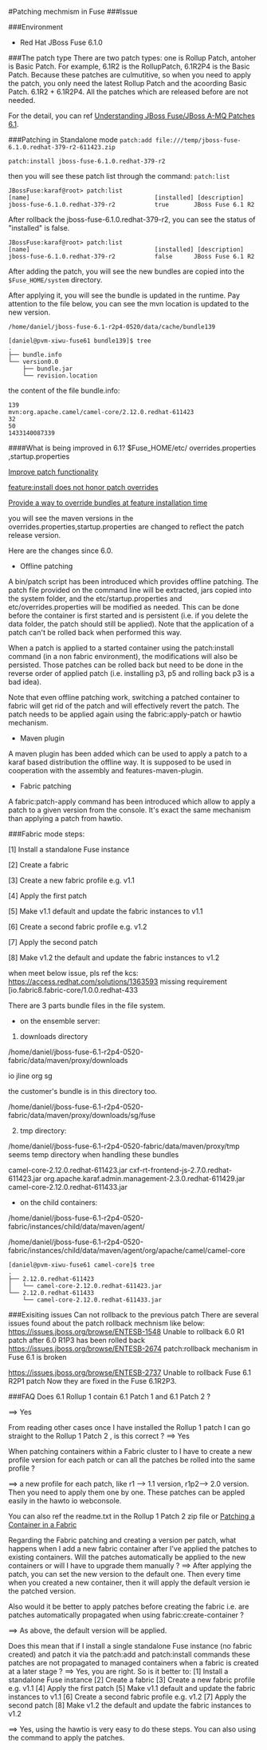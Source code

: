 #Patching mechmism in Fuse
###Issue

###Environment

- Red Hat JBoss Fuse 6.1.0

###The patch type
There are two patch types: one is Rollup Patch, antoher is Basic Patch. For example,
6.1R2 is the RollupPatch, 6.1R2P4 is the Basic Patch. Because these patches are culmutitive, so when you need to apply the patch, you only 
need the latest Rollup Patch and the acoording Basic Patch. 6.1R2 + 6.1R2P4. All the patches which are released before are not needed.

For the detail, you can ref [Understanding JBoss Fuse/JBoss A-MQ Patches 6.1](https://access.redhat.com/solutions/1345973).

###Patching in Standalone mode
`patch:add file:///temp/jboss-fuse-6.1.0.redhat-379-r2-611423.zip`

`patch:install jboss-fuse-6.1.0.redhat-379-r2`

then you will see these patch list through the command:
`patch:list`

```
JBossFuse:karaf@root> patch:list 
[name]                                   [installed] [description]
jboss-fuse-6.1.0.redhat-379-r2           true       JBoss Fuse 6.1 R2
```

After rollback the jboss-fuse-6.1.0.redhat-379-r2, you can see the status of "installed" is false.
```
JBossFuse:karaf@root> patch:list 
[name]                                   [installed] [description]
jboss-fuse-6.1.0.redhat-379-r2           false      JBoss Fuse 6.1 R2
```
After adding the patch, you will see the new bundles are copied into the `$Fuse_HOME/system` directory.

After applying it, you will see the bundle is updated in the runtime. Pay attention to the file below, you can see the mvn location is updated
to the new version.

```
/home/daniel/jboss-fuse-6.1-r2p4-0520/data/cache/bundle139

[daniel@pvm-xiwu-fuse61 bundle139]$ tree
.
├── bundle.info
└── version0.0
    ├── bundle.jar
	└── revision.location
```


the content of the file bundle.info:
```
139
mvn:org.apache.camel/camel-core/2.12.0.redhat-611423
32
50
1433140087339
```
####What is being improved in 6.1?
$Fuse_HOME/etc/
overrides.properties ,startup.properties


[Improve patch functionality](https://issues.jboss.org/browse/ENTESB-1031)

[feature:install does not honor patch overrides](https://issues.jboss.org/browse/ENTESB-1250) 

[Provide a way to override bundles at feature installation time](https://issues.apache.org/jira/browse/KARAF-2752) 


you will see the maven versions in the overrides.properties,startup.properties are changed to reflect the patch release version.

Here are the changes since 6.0.

- Offline patching

A bin/patch script has been introduced which provides offline patching.
The patch file provided on the command line will be extracted, jars copied into the system folder, and the etc/startup.properties and etc/overrides.properties will be modified as needed. This can be done before the container is first started and is persistent (i.e. if you delete the data folder, the patch should still be applied). Note that the application of a patch can't be rolled back when performed this way.

When a patch is applied to a started container using the patch:install command (in a non fabric environment), the modifications will also be persisted. Those patches can be rolled back but need to be done in the reverse order of applied patch (i.e. installing p3, p5 and rolling back p3 is a bad idea).

Note that even offline patching work, switching a patched container to fabric will get rid of the patch and will effectively revert the patch. The patch needs to be applied again using the fabric:apply-patch or hawtio mechanism.

- Maven plugin


A maven plugin has been added which can be used to apply a patch to a karaf based distribution the offline way. It is supposed to be used in cooperation with the assembly and features-maven-plugin.

- Fabric patching


A fabric:patch-apply command has been introduced which allow to apply a patch to a given version from the console. It's exact the same mechanism than applying a patch from hawtio.


###Fabric mode
steps:

[1] Install a standalone Fuse instance

[2] Create a fabric

[3] Create a new fabric profile e.g. v1.1

[4] Apply the first patch

[5] Make v1.1 default and update the fabric instances to v1.1

[6] Create a second fabric profile e.g. v1.2

[7] Apply the second patch

[8] Make v1.2 the default and update the fabric instances to v1.2

when meet below issue, pls ref the kcs:
https://access.redhat.com/solutions/1363593 missing requirement [io.fabric8.fabric-core/1.0.0.redhat-433

There are 3 parts bundle files in the file system.

- on the ensemble server:
1. downloads directory

/home/daniel/jboss-fuse-6.1-r2p4-0520-fabric/data/maven/proxy/downloads

io  jline  org  sg

the customer's bundle is in this directory too.

/home/daniel/jboss-fuse-6.1-r2p4-0520-fabric/data/maven/proxy/downloads/sg/fuse

2. tmp directory:

/home/daniel/jboss-fuse-6.1-r2p4-0520-fabric/data/maven/proxy/tmp
seems temp directory when handling these bundles

camel-core-2.12.0.redhat-611423.jar                   cxf-rt-frontend-js-2.7.0.redhat-611423.jar                    org.apache.karaf.admin.management-2.3.0.redhat-611429.jar
camel-core-2.12.0.redhat-611433.jar   


- on the child containers:

/home/daniel/jboss-fuse-6.1-r2p4-0520-fabric/instances/child/data/maven/agent/

/home/daniel/jboss-fuse-6.1-r2p4-0520-fabric/instances/child/data/maven/agent/org/apache/camel/camel-core
```
[daniel@pvm-xiwu-fuse61 camel-core]$ tree
.
├── 2.12.0.redhat-611423
│   └── camel-core-2.12.0.redhat-611423.jar
└── 2.12.0.redhat-611433
    └── camel-core-2.12.0.redhat-611433.jar
```    





###Exisiting issues
Can not rollback to the previous patch
There are several issues found about the patch rollback mechnism like below:
https://issues.jboss.org/browse/ENTESB-1548 Unable to rollback 6.0 R1 patch after 6.0 R1P3 has been rolled back
https://issues.jboss.org/browse/ENTESB-2674 patch:rollback mechanism in Fuse 6.1 is broken

https://issues.jboss.org/browse/ENTESB-2737 Unable to rollback Fuse 6.1 R2P1 patch
Now they are fixed in the Fuse 6.1R2P3. 

###FAQ
Does 6.1 Rollup 1 contain 6.1 Patch 1 and 6.1 Patch 2 ?

==> Yes

From reading other cases once I have installed the Rollup 1 patch I can go straight to the Rollup 1 Patch 2 , is this correct ?
==> Yes

When patching containers within a Fabric cluster to I have to create a new profile version for each patch or can all the patches be rolled into the same profile ?

==> a new profile for each patch, like r1 --> 1.1 version, r1p2--> 2.0 version. 
Then you need to apply them one by one. 
These patches can be appled easily in the hawto io webconsole.

You can also ref the readme.txt in the Rollup 1 Patch 2 zip file or [Patching a Container in a Fabric](https://access.redhat.com/documentation/en-US/Red_Hat_JBoss_Fuse/6.1/html/Configuring_and_Running_Red_Hat_JBoss_Fuse/ESBRuntimePatchFabric.html)


Regarding the Fabric patching and creating a version per patch, what happens when I add a new fabric container after I've applied the patches to existing containers. Will the patches automatically be applied to the new containers or will I have to upgrade them manually ?
==> After applying the patch, you can set the new version to the default one. Then every time when you created a new container, then it will apply the default version ie the patched version. 


Also would it be better to apply patches before creating the fabric i.e. are patches automatically propagated when using fabric:create-container ?

==> As above, the default version will be applied. 


Does this mean that if I install a single standalone Fuse instance (no fabric created) and patch it via the patch:add and patch:install commands these patches are not propagated to managed containers when a fabric is created at a later stage ?
==> Yes, you are right.
So is it better to:
[1] Install a standalone Fuse instance
[2] Create a fabric
[3] Create a new fabric profile e.g. v1.1
[4] Apply the first patch
[5] Make v1.1 default and update the fabric instances to v1.1
[6] Create a second fabric profile e.g. v1.2
[7] Apply the second patch
[8] Make v1.2 the default and update the fabric instances to v1.2

==> Yes, using the hawtio is very easy to do these steps. You can also using the command to apply the patches.
